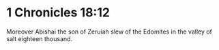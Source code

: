 # 1 Chronicles 18:12

Moreover Abishai the son of Zeruiah slew of the Edomites in the valley of salt eighteen thousand.